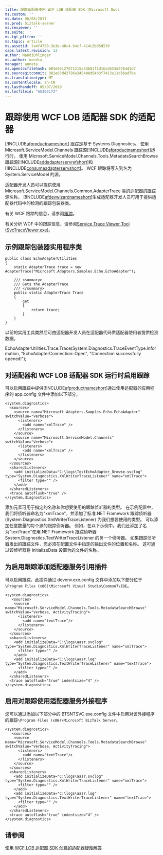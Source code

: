 ```yaml
---
title: 跟踪适配器使用 WCF LOB 适配器 SDK |Microsoft Docs
ms.custom: ''
ms.date: 06/08/2017
ms.prod: biztalk-server
ms.reviewer: ''
ms.suite: ''
ms.tgt_pltfrm: ''
ms.topic: article
ms.assetid: 7a4f4758-3e3e-48c4-b4cf-414c2b05d539
caps.latest.revision: 13
author: MandiOhlinger
ms.author: mandia
manager: anneta
ms.openlocfilehash: b03e56127071215a33b81f1d16ad653a9764d1d7
ms.sourcegitcommit: 381e83d43796a345488d54b3f7413e11d56ad7be
ms.translationtype: MT
ms.contentlocale: zh-CN
ms.lasthandoff: 05/07/2019
ms.locfileid: "65363172"
---
```

# <a name="trace-an-adapter-with-the-wcf-lob-adapter-sdk"></a>跟踪使用 WCF LOB 适配器 SDK 的适配器
[!INCLUDE[afproductnameshort](../../includes/afproductnameshort-md.md)] 跟踪是基于 Systems.Diagnostics。 使用 Microsoft.ServiceModel.Channels 跟踪源[!INCLUDE[afproductnameshort](../../includes/afproductnameshort-md.md)]运行时。  使用 Microsoft.ServiceModel.Channels.Tools.MetadataSearchBrowse 跟踪源[!INCLUDE[addadapterservrefshort](../../includes/addadapterservrefshort-md.md)]和[!INCLUDE[consumeadapterservshort](../../includes/consumeadapterservshort-md.md)]。 WCF 跟踪将写入到名为 System.ServiceModel 的源。  
  
 适配器开发人员可以提供使用 Microsoft.ServiceModel.Channels.Common.AdapterTrace 类的适配器的跟踪源名称。 [!INCLUDE[afdevwizardnameshort](../../includes/afdevwizardnameshort-md.md)]生成适配器开发人员可用于提供适配器代码中的检测的跟踪包装器类。  
  
 有关 WCF 跟踪的信息，请参阅[跟踪](https://msdn.microsoft.com/library/ms730342.aspx)。
  
 有关分析 WCF 中的跟踪信息，请参阅[Service Trace Viewer Tool (SvcTraceViewer.exe)](https://msdn.microsoft.com/library/ms732023.aspx)。 
  
## <a name="sample-trace-wrapper-utility-class"></a>示例跟踪包装器实用程序类  
  
```  
public class EchoAdapterUtilities  
{  
    static AdapterTrace trace = new AdapterTrace("Microsoft.Adapters.Samples.Echo.EchoAdapter");  
  
    /// <summary>  
    /// Gets the AdapterTrace  
    /// </summary>  
    public static AdapterTrace Trace  
    {  
        get  
        {  
            return trace;  
        }  
    }  
}  
```  
  
 以前的实用工具类然后可由适配器开发人员在适配器代码供适配器使用者提供检测数据。  
  
 EchoAdapterUtilities.Trace.Trace(System.Diagnostics.TraceEventType.Information, "EchoAdapterConnection::Open", "Connection successfully opened!");  
  
## <a name="enable-tracing-for-the-adapter-and-wcf-lob-adapter-sdk-runtime"></a>对适配器和 WCF LOB 适配器 SDK 运行时启用跟踪  
 可以启用跟踪中提供[!INCLUDE[afproductnameshort](../../includes/afproductnameshort-md.md)]通过使用适配器的应用程序的 app.config 文件中添加以下部分。  
  
```  
<system.diagnostics>  
  <sources>  
    <source name="Microsoft.Adapters.Samples.Echo.EchoAdapter" switchValue="Verbose">  
      <listeners>  
        <add name="xmlTrace" />  
      </listeners>  
    </source>  
    <source name="Microsoft.ServiceModel.Channels" switchValue="Verbose">  
      <listeners>  
        <add name="xmlTrace" />  
      </listeners>  
    </source>  
  </sources>  
  <sharedListeners>  
    <add initializeData="C:\logs\TestEchoAdapter_Browse.svclog" type="System.Diagnostics.XmlWriterTraceListener" name="xmlTrace">  
      <filter type="" />  
    </add>  
  </sharedListeners>  
  <trace autoflush="true" />  
</system.diagnostics>  
```  
  
 添加元素可用于指定的名称和你想要使用的跟踪侦听器的类型。 在示例配置中，我们将侦听器命名为"xmlTrace"，并添加了标准.NET Framework 跟踪侦听器 (System.Diagnostics.XmlWriterTraceListener) 为我们想要使用的类型。 可以添加任意数量的每个源的跟踪侦听器。 例如，在以下示例中，我们还添加了名为"textTrace"使用.NET Framework 跟踪侦听器 System.Diagnostics.TextWriterTraceListener 的另一个侦听器。 如果跟踪侦听器发出的跟踪文件，您必须在配置文件中指定的输出文件的位置和名称。 这可通过该侦听器将 initializeData 设置为的文件的名称。  
  
## <a name="enabling-tracing-for-the-add-adapter-service-reference-plug-in"></a>为启用跟踪添加适配器服务引用插件  
 可以启用跟踪，此插件通过 devenv.exe.config 文件中添加以下部分位于`\Program Files (x86)\Microsoft Visual Studio\Common7\IDE`。
  
```  
<system.diagnostics>  
   <sources>  
    <source name="Microsoft.ServiceModel.Channels.Tools.MetadataSearchBrowse" switchValue="Verbose, ActivityTracing">  
      <listeners>  
        <add name="textTrace"/>  
      </listeners>  
    </source>  
  </sources>  
  <sharedListeners>  
    <add initializeData="C:\logs\aasr.svclog" type="System.Diagnostics.XmlWriterTraceListener" name="xmlTrace">  
      <filter type="" />  
    </add>  
    <add initializeData="C:\logs\aasr.log" type="System.Diagnostics.TextWriterTraceListener" name="textTrace">  
      <filter type="" />  
    </add>  
  </sharedListeners>  
  <trace autoflush="true" indentsize="4" />  
</system.diagnostics>  
```  
  
## <a name="enable-tracing-for-the-consume-adapter-service-add-in"></a>启用对跟踪使用适配器服务外接程序  
 您可以通过添加以下部分中的 BTSNTSVC.exe.config 文件中启用对该外接程序的跟踪`\Program Files (x86)\Microsoft BizTalk Server`。  
  
```  
<system.diagnostics>  
   <sources>  
    <source name="Microsoft.ServiceModel.Channels.Tools.MetadataSearchBrowse" switchValue="Verbose, ActivityTracing">  
      <listeners>  
        <add name="textTrace"/>  
      </listeners>  
    </source>  
  </sources>  
  <sharedListeners>  
    <add initializeData="C:\logs\aasr.svclog" type="System.Diagnostics.XmlWriterTraceListener" name="xmlTrace">  
      <filter type="" />  
    </add>  
    <add initializeData="C:\logs\aasr.log" type="System.Diagnostics.TextWriterTraceListener" name="textTrace">  
      <filter type="" />  
    </add>  
  </sharedListeners>  
  <trace autoflush="true" indentsize="4" />  
</system.diagnostics>  
```  
  
## <a name="see-also"></a>请参阅  
 [使用 WCF LOB 适配器 SDK 创建的适配器疑难解答](../../adapters-and-accelerators/wcf-lob-adapter-sdk/troubleshoot-adapter-created-using-the-wcf-lob-adapter-sdk.md)